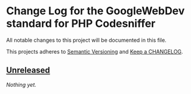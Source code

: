 # Change Log for the GoogleWebDev standard for PHP Codesniffer

All notable changes to this project will be documented in this file.

This projects adheres to [Semantic Versioning](http://semver.org/) and [Keep a CHANGELOG](http://keepachangelog.com/).


## [Unreleased]

_Nothing yet._


[Unreleased]: https://github.com/jrfnl/Google-WebDev-PHPCS/compare/0.0.0...HEAD
